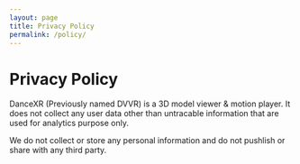 ```yaml
---
layout: page
title: Privacy Policy
permalink: /policy/
---
```


# Privacy Policy

DanceXR (Previously named DVVR) is a 3D model viewer & motion player. It does not collect any user data other than untracable information that are used for analytics purpose only. 

We do not collect or store any personal information and do not pushlish or share with any third party. 
